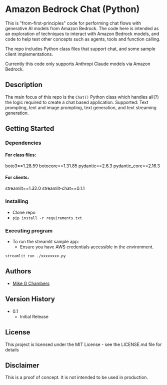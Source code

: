 # Amazon Bedrock Chat (Python) 

This is "from-first-principles" code for performing chat flows with generative AI models from Amazon Bedrock. The code here is intended as an exploration of techniques to interact with Amazon Bedrock models, and code to help test other concepts such as agents, tools and function calling. 

The repo includes Python class files that support chat, and some sample client implementations.

Currently this code only supports Anthropi Claude models via Amazon Bedrock.

## Description

The main focus of this repo is the `Chat()` Python class which handles all(?) the logic required to create a chat based application. Supported: Text prompting, text and image prompting, text generation, and text streaming generation.

## Getting Started

### Dependencies

#### For class files:
boto3==1.28.59
botocore==1.31.85
pydantic==2.6.3
pydantic_core==2.16.3

#### For clients:
streamlit==1.32.0
streamlit-chat==0.1.1


### Installing

* Clone repo
* `pip install -r requirements.txt`

### Executing program

* To run the streamlit sample app:
    * Ensure you have AWS credentials accessible in the environment.

```
streamlit run ./xxxxxxxx.py
```

## Authors

 - [Mike G Chambers](https://linkedin.com/in/mikegchambers)

## Version History

* 0.1
    * Initial Release

## License

This project is licensed under the MIT License - see the LICENSE.md file for details

## Disclaimer

This is a proof of concept. It is not intended to be used in production.